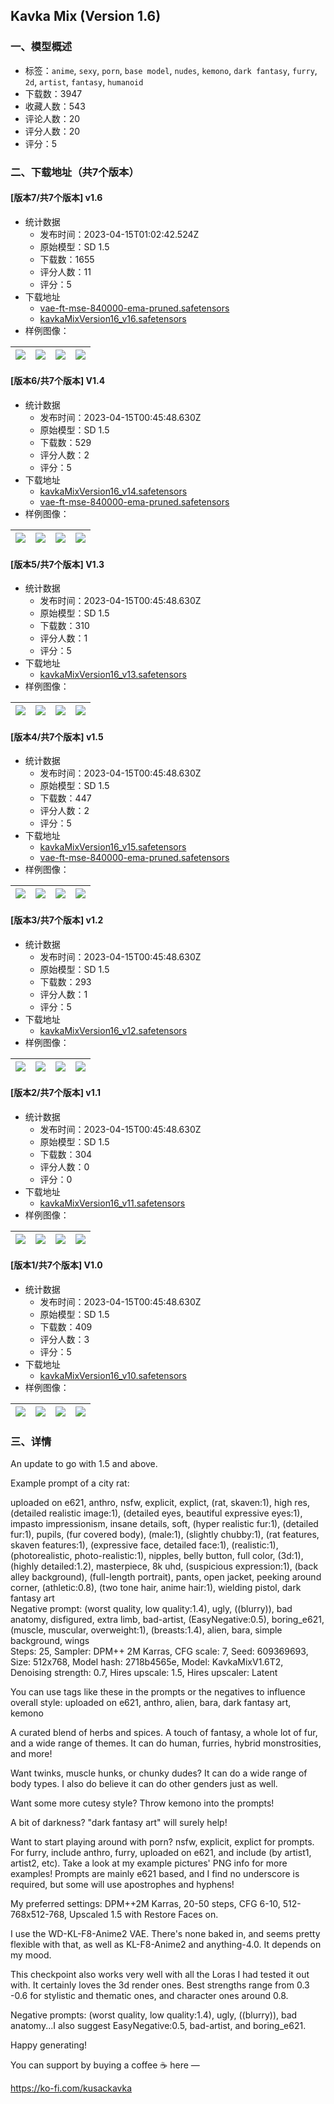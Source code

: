 ## Kavka Mix (Version 1.6)
### 一、模型概述

- 标签：`anime`, `sexy`, `porn`, `base model`, `nudes`, `kemono`, `dark fantasy`, `furry`, `2d`, `artist`, `fantasy`, `humanoid`
- 下载数：3947
- 收藏人数：543
- 评论人数：20
- 评分人数：20
- 评分：5

### 二、下载地址（共7个版本）

#### [版本7/共7个版本] v1.6

- 统计数据
  - 发布时间：2023-04-15T01:02:42.524Z
  - 原始模型：SD 1.5
  - 下载数：1655
  - 评分人数：11
  - 评分：5
- 下载地址
  - [vae-ft-mse-840000-ema-pruned.safetensors](https://civitai.com/api/download/models/45946?type=VAE&format=Other)
  - [kavkaMixVersion16_v16.safetensors](https://civitai.com/api/download/models/45946)
- 样例图像：

| <img src="https://image.civitai.com/xG1nkqKTMzGDvpLrqFT7WA/322fda0e-4fb5-475d-3788-389d72bd3200/width=450/497302.jpeg" /> | <img src="https://image.civitai.com/xG1nkqKTMzGDvpLrqFT7WA/eb341aa1-dd08-4c95-84b5-bd4d68c43400/width=450/497304.jpeg" /> | <img src="https://image.civitai.com/xG1nkqKTMzGDvpLrqFT7WA/6cd6fcab-f5f5-41a2-a2f8-e6ade4f09500/width=450/497303.jpeg" /> | <img src="https://image.civitai.com/xG1nkqKTMzGDvpLrqFT7WA/70185d62-dcb6-4e3a-5bda-1c456edcf500/width=450/497308.jpeg" /> |
| ---- | ---- | ---- | ---- |

#### [版本6/共7个版本] V1.4

- 统计数据
  - 发布时间：2023-04-15T00:45:48.630Z
  - 原始模型：SD 1.5
  - 下载数：529
  - 评分人数：2
  - 评分：5
- 下载地址
  - [kavkaMixVersion16_v14.safetensors](https://civitai.com/api/download/models/33322)
  - [vae-ft-mse-840000-ema-pruned.safetensors](https://civitai.com/api/download/models/33322?type=VAE&format=Other)
- 样例图像：

| <img src="https://image.civitai.com/xG1nkqKTMzGDvpLrqFT7WA/ad5fb165-c031-4c41-e4bf-8b427a3ec600/width=450/379656.jpeg" /> | <img src="https://image.civitai.com/xG1nkqKTMzGDvpLrqFT7WA/0d566a55-03c5-4aca-6af1-73496ce92c00/width=450/379655.jpeg" /> | <img src="https://image.civitai.com/xG1nkqKTMzGDvpLrqFT7WA/08cd61e7-4335-46bd-1ec4-0da812872000/width=450/379654.jpeg" /> | <img src="https://image.civitai.com/xG1nkqKTMzGDvpLrqFT7WA/2a8cea46-b571-4e8d-39a6-6450b7085d00/width=450/379653.jpeg" /> |
| ---- | ---- | ---- | ---- |

#### [版本5/共7个版本] V1.3

- 统计数据
  - 发布时间：2023-04-15T00:45:48.630Z
  - 原始模型：SD 1.5
  - 下载数：310
  - 评分人数：1
  - 评分：5
- 下载地址
  - [kavkaMixVersion16_v13.safetensors](https://civitai.com/api/download/models/30504)
- 样例图像：

| <img src="https://image.civitai.com/xG1nkqKTMzGDvpLrqFT7WA/de4c220f-e6ca-4b0c-5d20-6e3cc1691100/width=450/346355.jpeg" /> | <img src="https://image.civitai.com/xG1nkqKTMzGDvpLrqFT7WA/536691e1-8607-4b67-078d-278cc979a900/width=450/346354.jpeg" /> | <img src="https://image.civitai.com/xG1nkqKTMzGDvpLrqFT7WA/6c2e81d6-aaaf-4f73-5cae-44c82b29be00/width=450/346353.jpeg" /> | <img src="https://image.civitai.com/xG1nkqKTMzGDvpLrqFT7WA/48fa0c93-1af3-4a2f-abc5-946a74203d00/width=450/346352.jpeg" /> |
| ---- | ---- | ---- | ---- |

#### [版本4/共7个版本] v1.5

- 统计数据
  - 发布时间：2023-04-15T00:45:48.630Z
  - 原始模型：SD 1.5
  - 下载数：447
  - 评分人数：2
  - 评分：5
- 下载地址
  - [kavkaMixVersion16_v15.safetensors](https://civitai.com/api/download/models/39401)
  - [vae-ft-mse-840000-ema-pruned.safetensors](https://civitai.com/api/download/models/39401?type=VAE&format=Other)
- 样例图像：

| <img src="https://image.civitai.com/xG1nkqKTMzGDvpLrqFT7WA/75fbdeb6-e5dd-4208-97e8-be9a4117d300/width=450/436366.jpeg" /> | <img src="https://image.civitai.com/xG1nkqKTMzGDvpLrqFT7WA/fd0e76d8-24ba-4a9c-50a0-2f26cd35d800/width=450/436367.jpeg" /> | <img src="https://image.civitai.com/xG1nkqKTMzGDvpLrqFT7WA/57d9acf6-620e-4207-8934-08645b84c400/width=450/436370.jpeg" /> | <img src="https://image.civitai.com/xG1nkqKTMzGDvpLrqFT7WA/998b614a-f9d3-454f-52aa-5b2678027800/width=450/436368.jpeg" /> |
| ---- | ---- | ---- | ---- |

#### [版本3/共7个版本] v1.2

- 统计数据
  - 发布时间：2023-04-15T00:45:48.630Z
  - 原始模型：SD 1.5
  - 下载数：293
  - 评分人数：1
  - 评分：5
- 下载地址
  - [kavkaMixVersion16_v12.safetensors](https://civitai.com/api/download/models/28036)
- 样例图像：

| <img src="https://image.civitai.com/xG1nkqKTMzGDvpLrqFT7WA/d9ebf74f-188b-4039-0c28-18efd49adb00/width=450/315201.jpeg" /> | <img src="https://image.civitai.com/xG1nkqKTMzGDvpLrqFT7WA/91c2b185-8c64-4571-d1be-025329155b00/width=450/315200.jpeg" /> | <img src="https://image.civitai.com/xG1nkqKTMzGDvpLrqFT7WA/39ea5624-645b-4d47-b25b-21f4a641b900/width=450/315199.jpeg" /> | <img src="https://image.civitai.com/xG1nkqKTMzGDvpLrqFT7WA/b7ed46ef-ed42-46b7-ca7c-4efd5bc5ae00/width=450/315198.jpeg" /> |
| ---- | ---- | ---- | ---- |

#### [版本2/共7个版本] v1.1

- 统计数据
  - 发布时间：2023-04-15T00:45:48.630Z
  - 原始模型：SD 1.5
  - 下载数：304
  - 评分人数：0
  - 评分：0
- 下载地址
  - [kavkaMixVersion16_v11.safetensors](https://civitai.com/api/download/models/24244)
- 样例图像：

| <img src="https://image.civitai.com/xG1nkqKTMzGDvpLrqFT7WA/ae818f06-69e1-4495-3022-c619b6be3000/width=450/263685.jpeg" /> | <img src="https://image.civitai.com/xG1nkqKTMzGDvpLrqFT7WA/83399806-0d15-4af1-f377-f9ea5c14ed00/width=450/263684.jpeg" /> | <img src="https://image.civitai.com/xG1nkqKTMzGDvpLrqFT7WA/b46e54bb-e123-4ffc-0362-f09e512c2100/width=450/263683.jpeg" /> | <img src="https://image.civitai.com/xG1nkqKTMzGDvpLrqFT7WA/78295f0f-bfe8-40b6-5a80-e68ca7105e00/width=450/263682.jpeg" /> |
| ---- | ---- | ---- | ---- |

#### [版本1/共7个版本] V1.0

- 统计数据
  - 发布时间：2023-04-15T00:45:48.630Z
  - 原始模型：SD 1.5
  - 下载数：409
  - 评分人数：3
  - 评分：5
- 下载地址
  - [kavkaMixVersion16_v10.safetensors](https://civitai.com/api/download/models/18287)
- 样例图像：

| <img src="https://image.civitai.com/xG1nkqKTMzGDvpLrqFT7WA/9dba0aa0-197e-4d19-959b-3193482c5800/width=450/188253.jpeg" /> | <img src="https://image.civitai.com/xG1nkqKTMzGDvpLrqFT7WA/9e767fd0-8fd5-45a8-2204-fe5d8f766100/width=450/188261.jpeg" /> | <img src="https://image.civitai.com/xG1nkqKTMzGDvpLrqFT7WA/c8170fc3-94a4-4211-8c35-a82c6225ee00/width=450/188260.jpeg" /> | <img src="https://image.civitai.com/xG1nkqKTMzGDvpLrqFT7WA/641d04dd-eda7-4321-47ca-145ffbb77a00/width=450/188259.jpeg" /> |
| ---- | ---- | ---- | ---- |


### 三、详情
<p>An update to go with 1.5 and above. </p><p>Example prompt of a city rat:</p><p>uploaded on e621, anthro, nsfw, explicit, explict, (rat, skaven:1), high res, (detailed realistic image:1), (detailed eyes, beautiful expressive eyes:1), impasto impressionism, insane details, soft, (hyper realistic fur:1), (detailed fur:1), pupils, (fur covered body), (male:1), (slightly chubby:1), (rat features, skaven features:1), (expressive face, detailed face:1), (realistic:1), (photorealistic, photo-realistic:1), nipples, belly button, full color, (3d:1), (highly detailed:1.2), masterpiece, 8k uhd, (suspicious expression:1), (back alley background), (full-length portrait), pants, open jacket, peeking around corner, (athletic:0.8), (two tone hair, anime hair:1), wielding pistol, dark fantasy art<br />Negative prompt: (worst quality, low quality:1.4), ugly, ((blurry)), bad anatomy, disfigured, extra limb, bad-artist, (EasyNegative:0.5), boring_e621, (muscle, muscular, overweight:1), (breasts:1.4), alien, bara, simple background, wings<br />Steps: 25, Sampler: DPM++ 2M Karras, CFG scale: 7, Seed: 609369693, Size: 512x768, Model hash: 2718b4565e, Model: KavkaMixV1.6T2, Denoising strength: 0.7, Hires upscale: 1.5, Hires upscaler: Latent</p><p></p><p></p><p>You can use tags like these in the prompts or the negatives to influence overall style: uploaded on e621, anthro, alien, bara, dark fantasy art, kemono</p><p></p><p>A curated blend of herbs and spices. A touch of fantasy, a whole lot of fur, and a wide range of themes. It can do human, furries, hybrid monstrosities, and more!</p><p>Want twinks, muscle hunks, or chunky dudes? It can do a wide range of body types. I also do believe it can do other genders just as well.</p><p>Want some more cutesy style? Throw kemono into the prompts!</p><p>A bit of darkness? "dark fantasy art" will surely help!</p><p>Want to start playing around with porn? nsfw, explicit, explict for prompts. For furry, include anthro, furry, uploaded on e621, and include (by artist1, artist2, etc). Take a look at my example pictures' PNG info for more examples! Prompts are mainly e621 based, and I find no underscore is required, but some will use apostrophes and hyphens!</p><p>My preferred settings: DPM++2M Karras, 20-50 steps, CFG 6-10, 512-768x512-768, Upscaled 1.5 with Restore Faces on. </p><p>I use the WD-KL-F8-Anime2 VAE. There's none baked in, and seems pretty flexible with that, as well as KL-F8-Anime2 and anything-4.0. It depends on my mood.</p><p>This checkpoint also works very well with all the Loras I had tested it out with. It certainly loves the 3d render ones. Best strengths range from 0.3 -0.6 for stylistic and thematic ones, and character ones around 0.8.</p><p>Negative prompts: (worst quality, low quality:1.4), ugly, ((blurry)), bad anatomy...I also suggest EasyNegative:0.5, bad-artist, and boring_e621.</p><p></p><p>Happy generating!</p><p>You can support by buying a coffee ☕️ here —</p><p><a target="_blank" rel="ugc" href="https://ko-fi.com/kusackavka">https://ko-fi.com/kusackavka</a></p>
